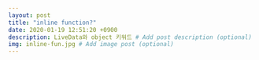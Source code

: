 ```yaml
---
layout: post
title: "inline function?"
date: 2020-01-19 12:51:20 +0900
description: LiveData와 object 키워드 # Add post description (optional)
img: inline-fun.jpg # Add image post (optional)
---
```

